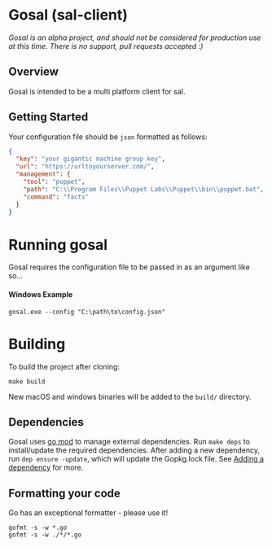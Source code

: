 # Gosal (sal-client)

_Gosal is an alpha project, and should not be considered for production use at this time. There is no support, pull requests accepted :)_

## Overview

Gosal is intended to be a multi platform client for sal.

## Getting Started

Your configuration file should be `json` formatted as follows:

```json
{
  "key": "your gigantic machine group key",
  "url": "https://urltoyourserver.com/",
  "management": {
    "tool": "puppet",
    "path": "C:\\Program Files\\Puppet Labs\\Puppet\\bin\\puppet.bat",
    "command": "facts"
  }
}
```

# Running gosal

Gosal requires the configuration file to be passed in as an argument like so...

#### Windows Example

`gosal.exe --config "C:\path\to\config.json"`

# Building

To build the project after cloning:

```shell
make build
```

New macOS and windows binaries will be added to the `build/` directory.

## Dependencies

Gosal uses [go mod](https://github.com/golang/dep#current-status) to manage external dependencies. Run `make deps` to install/update the required dependencies.
After adding a new dependency, run `dep ensure -update`, which will update the Gopkg.lock file. See [Adding a dependency](https://github.com/golang/dep#adding-a-dependency) for more.

## Formatting your code

Go has an exceptional formatter - please use it!

```
gofmt -s -w *.go
gofmt -s -w ./*/*.go
```
